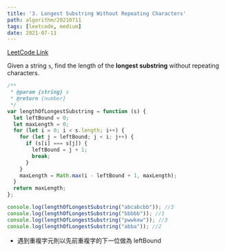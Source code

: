 ```yaml
---
title: '3. Longest Substring Without Repeating Characters'
path: algorithm/20210711
tags: [leetcode, medium]
date: 2021-07-11
---
```


[LeetCode Link](https://leetcode.com/problems/longest-substring-without-repeating-characters/)

Given a string `s`, find the length of the **longest substring** without repeating characters.

```javascript
/**
 * @param {string} s
 * @return {number}
 */
var lengthOfLongestSubstring = function (s) {
  let leftBound = 0;
  let maxLength = 0;
  for (let i = 0; i < s.length; i++) {
    for (let j = leftBound; j < i; j++) {
      if (s[i] === s[j]) {
        leftBound = j + 1;
        break;
      }
    }
    maxLength = Math.max(i - leftBound + 1, maxLength);
  }
  return maxLength;
};

console.log(lengthOfLongestSubstring("abcabcbb")); //3
console.log(lengthOfLongestSubstring("bbbbb")); //1
console.log(lengthOfLongestSubstring("pwwkew")); //3
console.log(lengthOfLongestSubstring("abba")); //2
```
* 遇到重複字元則以先前重複字的下一位做為 leftBound